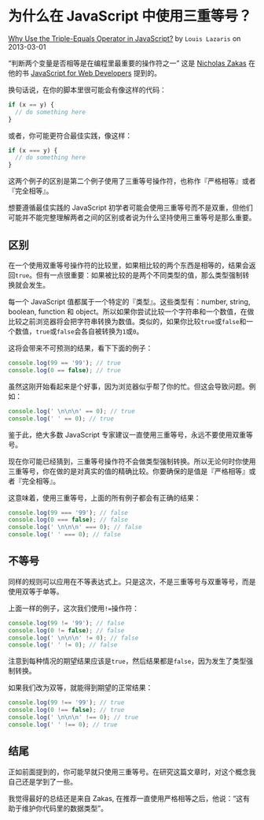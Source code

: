 # 为什么在 JavaScript 中使用三重等号？

[Why Use the Triple-Equals Operator in JavaScript?](https://www.impressivewebs.com/why-use-triple-equals-javascipt/) by `Louis Lazaris` on 2013-03-01

“判断两个变量是否相等是在编程里最重要的操作符之一” 这是 [Nicholas Zakas](http://www.nczonline.net/) 在他的书
[JavaScript for Web Developers](http://www.amazon.com/Professional-JavaScript-Developers-Wrox-Programmer/dp/047022780X/) 提到的。

换句话说，在你的脚本里很可能会有像这样的代码：

```javascript
if (x == y) {
  // do something here
}
```

或者，你可能更符合最佳实践，像这样：

```javascript
if (x === y) {
  // do something here
}
```

这两个例子的区别是第二个例子使用了三重等号操作符，也称作『严格相等』或者『完全相等』。

想要遵循最佳实践的 JavaScript 初学者可能会使用三重等号而不是双重，但他们可能并不能完整理解两者之间的区别或者说为什么坚持使用三重等号是那么重要。

## 区别

在一个使用双重等号操作符的比较里，如果相比较的两个东西是相等的，结果会返回`true`。但有一点很重要：如果被比较的是两个不同类型的值，那么类型强制转换就会发生。

每一个 JavaScript 值都属于一个特定的『类型』。这些类型有：number, string, boolean, function 和 object。所以如果你尝试比较一个字符串和一个数值，在做比较之前浏览器将会把字符串转换为数值。类似的，如果你比较`true`或`false`和一个数值，`true`或`false`会各自被转换为`1`或`0`。

这将会带来不可预测的结果，看下下面的例子：

```javascript
console.log(99 == '99'); // true
console.log(0 == false); // true
```

虽然这刚开始看起来是个好事，因为浏览器似乎帮了你的忙。但这会导致问题。例如：

```javascript
console.log(' \n\n\n' == 0); // true
console.log(' ' == 0); // true
```

鉴于此，绝大多数 JavaScript 专家建议一直使用三重等号，永远不要使用双重等号。

现在你可能已经猜到，三重等号操作符不会做类型强制转换。所以无论何时你使用三重等号，你在做的是对真实的值的精确比较。你要确保的是值是『严格相等』或者『完全相等』。

这意味着，使用三重等号，上面的所有例子都会有正确的结果：

```javascript
console.log(99 === '99'); // false
console.log(0 === false); // false
console.log(' \n\n\n' === 0); // false
console.log(' ' === 0); // false
```

## 不等号

同样的规则可以应用在不等表达式上。只是这次，不是三重等号与双重等号，而是使用双等于单等。

上面一样的例子，这次我们使用`!=`操作符：

```javascript
console.log(99 != '99'); // false
console.log(0 != false); // false
console.log(' \n\n\n' != 0); // false
console.log(' ' != 0); // false
```

注意到每种情况的期望结果应该是`true`，然后结果都是`false`，因为发生了类型强制转换。

如果我们改为双等，就能得到期望的正常结果：

```javascript
console.log(99 !== '99'); // true
console.log(0 !== false); // true
console.log(' \n\n\n' !== 0); // true
console.log(' ' !== 0); // true
```

## 结尾

正如前面提到的，你可能早就只使用三重等号。在研究这篇文章时，对这个概念我自己还是学到了一些。

我觉得最好的总结还是来自 Zakas, 在推荐一直使用严格相等之后，他说：“这有助于维护你代码里的数据类型”。
